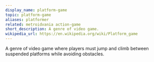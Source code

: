 ```yaml
---
display_name: platform-game
topic: platform-game
aliases: platformer
related: metroidvania action-game
short_description: A genre of video game.
wikipedia_url: https://en.wikipedia.org/wiki/Platform_game
---
```

A genre of video game where players must jump and climb between suspended platforms while avoiding obstacles.